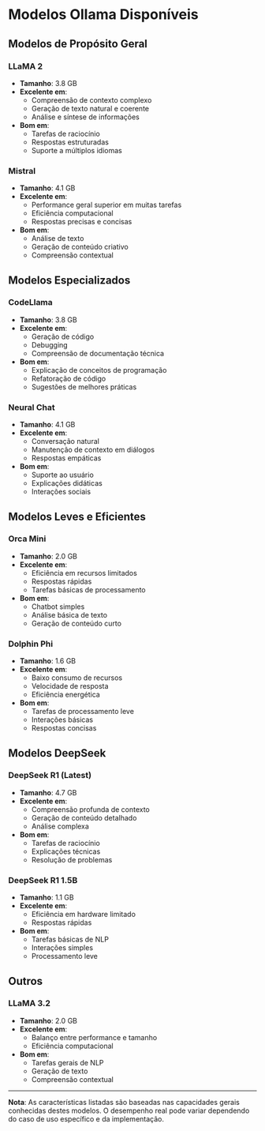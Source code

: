 # Modelos Ollama Disponíveis

## Modelos de Propósito Geral

### LLaMA 2
- **Tamanho**: 3.8 GB
- **Excelente em**:
  - Compreensão de contexto complexo
  - Geração de texto natural e coerente
  - Análise e síntese de informações
- **Bom em**:
  - Tarefas de raciocínio
  - Respostas estruturadas
  - Suporte a múltiplos idiomas

### Mistral
- **Tamanho**: 4.1 GB
- **Excelente em**:
  - Performance geral superior em muitas tarefas
  - Eficiência computacional
  - Respostas precisas e concisas
- **Bom em**:
  - Análise de texto
  - Geração de conteúdo criativo
  - Compreensão contextual

## Modelos Especializados

### CodeLlama
- **Tamanho**: 3.8 GB
- **Excelente em**:
  - Geração de código
  - Debugging
  - Compreensão de documentação técnica
- **Bom em**:
  - Explicação de conceitos de programação
  - Refatoração de código
  - Sugestões de melhores práticas

### Neural Chat
- **Tamanho**: 4.1 GB
- **Excelente em**:
  - Conversação natural
  - Manutenção de contexto em diálogos
  - Respostas empáticas
- **Bom em**:
  - Suporte ao usuário
  - Explicações didáticas
  - Interações sociais

## Modelos Leves e Eficientes

### Orca Mini
- **Tamanho**: 2.0 GB
- **Excelente em**:
  - Eficiência em recursos limitados
  - Respostas rápidas
  - Tarefas básicas de processamento
- **Bom em**:
  - Chatbot simples
  - Análise básica de texto
  - Geração de conteúdo curto

### Dolphin Phi
- **Tamanho**: 1.6 GB
- **Excelente em**:
  - Baixo consumo de recursos
  - Velocidade de resposta
  - Eficiência energética
- **Bom em**:
  - Tarefas de processamento leve
  - Interações básicas
  - Respostas concisas

## Modelos DeepSeek

### DeepSeek R1 (Latest)
- **Tamanho**: 4.7 GB
- **Excelente em**:
  - Compreensão profunda de contexto
  - Geração de conteúdo detalhado
  - Análise complexa
- **Bom em**:
  - Tarefas de raciocínio
  - Explicações técnicas
  - Resolução de problemas

### DeepSeek R1 1.5B
- **Tamanho**: 1.1 GB
- **Excelente em**:
  - Eficiência em hardware limitado
  - Respostas rápidas
- **Bom em**:
  - Tarefas básicas de NLP
  - Interações simples
  - Processamento leve

## Outros

### LLaMA 3.2
- **Tamanho**: 2.0 GB
- **Excelente em**:
  - Balanço entre performance e tamanho
  - Eficiência computacional
- **Bom em**:
  - Tarefas gerais de NLP
  - Geração de texto
  - Compreensão contextual

---

**Nota**: As características listadas são baseadas nas capacidades gerais conhecidas destes modelos. O desempenho real pode variar dependendo do caso de uso específico e da implementação.
